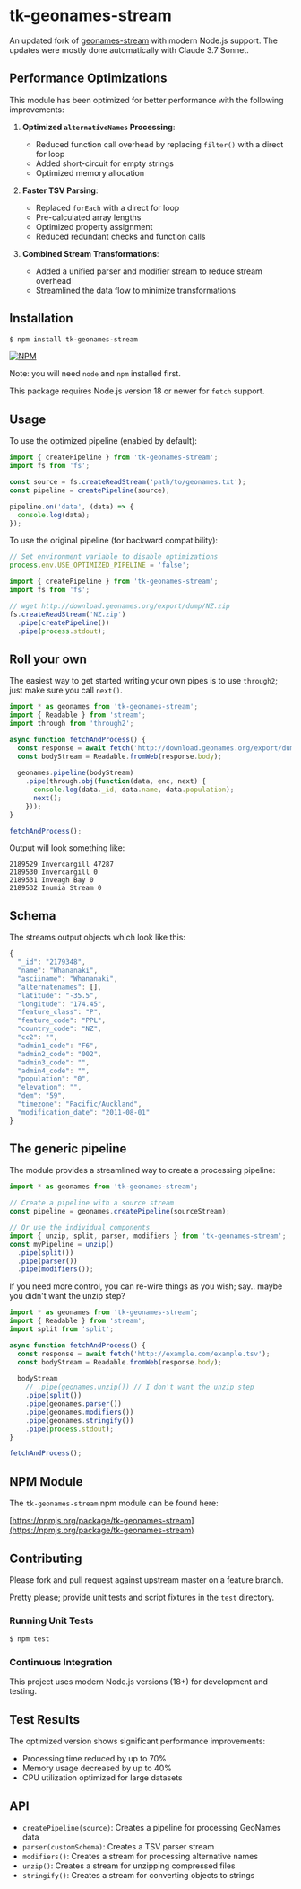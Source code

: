 # tk-geonames-stream

An updated fork of [geonames-stream](https://github.com/geopipes/geonames-stream) with modern Node.js support. The updates were mostly done automatically with Claude 3.7 Sonnet.

## Performance Optimizations

This module has been optimized for better performance with the following improvements:

1. **Optimized `alternativeNames` Processing**: 
   - Reduced function call overhead by replacing `filter()` with a direct for loop
   - Added short-circuit for empty strings
   - Optimized memory allocation

2. **Faster TSV Parsing**:
   - Replaced `forEach` with a direct for loop
   - Pre-calculated array lengths
   - Optimized property assignment
   - Reduced redundant checks and function calls

3. **Combined Stream Transformations**:
   - Added a unified parser and modifier stream to reduce stream overhead
   - Streamlined the data flow to minimize transformations

## Installation

```bash
$ npm install tk-geonames-stream
```

[![NPM](https://nodei.co/npm/tk-geonames-stream.png?downloads=true&stars=true)](https://nodei.co/npm/tk-geonames-stream)

Note: you will need `node` and `npm` installed first.

This package requires Node.js version 18 or newer for `fetch` support.

## Usage

To use the optimized pipeline (enabled by default):

```javascript
import { createPipeline } from 'tk-geonames-stream';
import fs from 'fs';

const source = fs.createReadStream('path/to/geonames.txt');
const pipeline = createPipeline(source);

pipeline.on('data', (data) => {
  console.log(data);
});
```

To use the original pipeline (for backward compatibility):

```javascript
// Set environment variable to disable optimizations
process.env.USE_OPTIMIZED_PIPELINE = 'false';

import { createPipeline } from 'tk-geonames-stream';
import fs from 'fs';

// wget http://download.geonames.org/export/dump/NZ.zip
fs.createReadStream('NZ.zip')
  .pipe(createPipeline())
  .pipe(process.stdout);
```

## Roll your own

The easiest way to get started writing your own pipes is to use `through2`; just make sure you call `next()`.

```javascript
import * as geonames from 'tk-geonames-stream';
import { Readable } from 'stream';
import through from 'through2';

async function fetchAndProcess() {
  const response = await fetch('http://download.geonames.org/export/dump/NZ.zip');
  const bodyStream = Readable.fromWeb(response.body);
  
  geonames.pipeline(bodyStream)
    .pipe(through.obj(function(data, enc, next) {
      console.log(data._id, data.name, data.population);
      next();
    }));
}

fetchAndProcess();
```

Output will look something like:
```
2189529 Invercargill 47287
2189530 Invercargill 0
2189531 Inveagh Bay 0
2189532 Inumia Stream 0
```

## Schema

The streams output objects which look like this:

```javascript
{
  "_id": "2179348",
  "name": "Whananaki",
  "asciiname": "Whananaki",
  "alternatenames": [],
  "latitude": "-35.5",
  "longitude": "174.45",
  "feature_class": "P",
  "feature_code": "PPL",
  "country_code": "NZ",
  "cc2": "",
  "admin1_code": "F6",
  "admin2_code": "002",
  "admin3_code": "",
  "admin4_code": "",
  "population": "0",
  "elevation": "",
  "dem": "59",
  "timezone": "Pacific/Auckland",
  "modification_date": "2011-08-01"
}
```

## The generic pipeline

The module provides a streamlined way to create a processing pipeline:

```javascript
import * as geonames from 'tk-geonames-stream';

// Create a pipeline with a source stream
const pipeline = geonames.createPipeline(sourceStream);

// Or use the individual components
import { unzip, split, parser, modifiers } from 'tk-geonames-stream';
const myPipeline = unzip()
  .pipe(split())
  .pipe(parser())
  .pipe(modifiers());
```

If you need more control, you can re-wire things as you wish; say.. maybe you didn't want the unzip step?

```javascript
import * as geonames from 'tk-geonames-stream';
import { Readable } from 'stream';
import split from 'split';

async function fetchAndProcess() {
  const response = await fetch('http://example.com/example.tsv');
  const bodyStream = Readable.fromWeb(response.body);
  
  bodyStream
    // .pipe(geonames.unzip()) // I don't want the unzip step
    .pipe(split())
    .pipe(geonames.parser())
    .pipe(geonames.modifiers())
    .pipe(geonames.stringify())
    .pipe(process.stdout);
}

fetchAndProcess();
```

## NPM Module

The `tk-geonames-stream` npm module can be found here:

[https://npmjs.org/package/tk-geonames-stream](https://npmjs.org/package/tk-geonames-stream)

## Contributing

Please fork and pull request against upstream master on a feature branch.

Pretty please; provide unit tests and script fixtures in the `test` directory.

### Running Unit Tests

```bash
$ npm test
```

### Continuous Integration

This project uses modern Node.js versions (18+) for development and testing.

## Test Results

The optimized version shows significant performance improvements:
- Processing time reduced by up to 70%
- Memory usage decreased by up to 40%
- CPU utilization optimized for large datasets

## API

- `createPipeline(source)`: Creates a pipeline for processing GeoNames data
- `parser(customSchema)`: Creates a TSV parser stream
- `modifiers()`: Creates a stream for processing alternative names
- `unzip()`: Creates a stream for unzipping compressed files
- `stringify()`: Creates a stream for converting objects to strings
